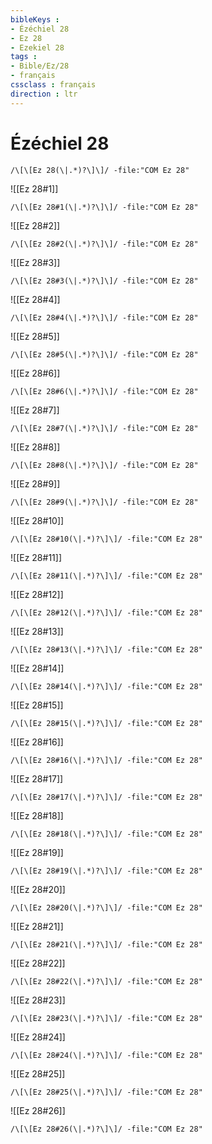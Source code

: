 ```yaml
---
bibleKeys : 
- Ézéchiel 28
- Ez 28
- Ezekiel 28
tags : 
- Bible/Ez/28
- français
cssclass : français
direction : ltr
---
```


# Ézéchiel 28

```query
/\[\[Ez 28(\|.*)?\]\]/ -file:"COM Ez 28"
```



![[Ez 28#1]]

```query
/\[\[Ez 28#1(\|.*)?\]\]/ -file:"COM Ez 28"
```

![[Ez 28#2]]

```query
/\[\[Ez 28#2(\|.*)?\]\]/ -file:"COM Ez 28"
```

![[Ez 28#3]]

```query
/\[\[Ez 28#3(\|.*)?\]\]/ -file:"COM Ez 28"
```

![[Ez 28#4]]

```query
/\[\[Ez 28#4(\|.*)?\]\]/ -file:"COM Ez 28"
```

![[Ez 28#5]]

```query
/\[\[Ez 28#5(\|.*)?\]\]/ -file:"COM Ez 28"
```

![[Ez 28#6]]

```query
/\[\[Ez 28#6(\|.*)?\]\]/ -file:"COM Ez 28"
```

![[Ez 28#7]]

```query
/\[\[Ez 28#7(\|.*)?\]\]/ -file:"COM Ez 28"
```

![[Ez 28#8]]

```query
/\[\[Ez 28#8(\|.*)?\]\]/ -file:"COM Ez 28"
```

![[Ez 28#9]]

```query
/\[\[Ez 28#9(\|.*)?\]\]/ -file:"COM Ez 28"
```

![[Ez 28#10]]

```query
/\[\[Ez 28#10(\|.*)?\]\]/ -file:"COM Ez 28"
```

![[Ez 28#11]]

```query
/\[\[Ez 28#11(\|.*)?\]\]/ -file:"COM Ez 28"
```

![[Ez 28#12]]

```query
/\[\[Ez 28#12(\|.*)?\]\]/ -file:"COM Ez 28"
```

![[Ez 28#13]]

```query
/\[\[Ez 28#13(\|.*)?\]\]/ -file:"COM Ez 28"
```

![[Ez 28#14]]

```query
/\[\[Ez 28#14(\|.*)?\]\]/ -file:"COM Ez 28"
```

![[Ez 28#15]]

```query
/\[\[Ez 28#15(\|.*)?\]\]/ -file:"COM Ez 28"
```

![[Ez 28#16]]

```query
/\[\[Ez 28#16(\|.*)?\]\]/ -file:"COM Ez 28"
```

![[Ez 28#17]]

```query
/\[\[Ez 28#17(\|.*)?\]\]/ -file:"COM Ez 28"
```

![[Ez 28#18]]

```query
/\[\[Ez 28#18(\|.*)?\]\]/ -file:"COM Ez 28"
```

![[Ez 28#19]]

```query
/\[\[Ez 28#19(\|.*)?\]\]/ -file:"COM Ez 28"
```

![[Ez 28#20]]

```query
/\[\[Ez 28#20(\|.*)?\]\]/ -file:"COM Ez 28"
```

![[Ez 28#21]]

```query
/\[\[Ez 28#21(\|.*)?\]\]/ -file:"COM Ez 28"
```

![[Ez 28#22]]

```query
/\[\[Ez 28#22(\|.*)?\]\]/ -file:"COM Ez 28"
```

![[Ez 28#23]]

```query
/\[\[Ez 28#23(\|.*)?\]\]/ -file:"COM Ez 28"
```

![[Ez 28#24]]

```query
/\[\[Ez 28#24(\|.*)?\]\]/ -file:"COM Ez 28"
```

![[Ez 28#25]]

```query
/\[\[Ez 28#25(\|.*)?\]\]/ -file:"COM Ez 28"
```

![[Ez 28#26]]

```query
/\[\[Ez 28#26(\|.*)?\]\]/ -file:"COM Ez 28"
```

